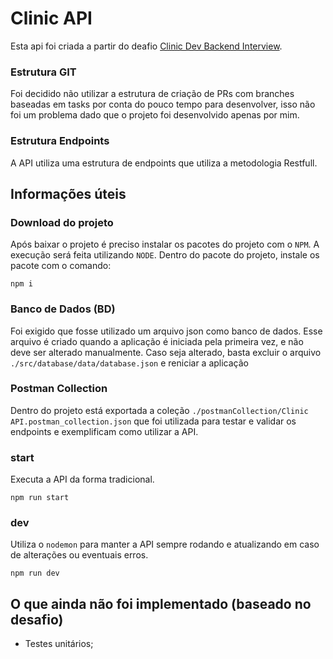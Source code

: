 # Clinic API

Esta api foi criada a partir do deafio [Clinic Dev Backend Interview](https://git.cubos.io/cubos/desafios-tecnicos/desafio-tecnico-backend).

### Estrutura GIT

Foi decidido não utilizar a estrutura de criação de PRs com branches baseadas em tasks por conta do pouco tempo para desenvolver, isso não foi um problema dado que o projeto foi desenvolvido apenas por mim.

### Estrutura Endpoints

A API utiliza uma estrutura de endpoints que utiliza a metodologia Restfull.

## Informações úteis

### Download do projeto
Após baixar o projeto é preciso instalar os pacotes do projeto com o `NPM`. A execução será feita utilizando `NODE`.
Dentro do pacote do projeto, instale os pacote com o comando:
```
npm i
```

### Banco de Dados (BD)
Foi exigido que fosse utilizado um arquivo json como banco de dados. Esse arquivo é criado  quando a aplicação é iniciada pela primeira vez, e não deve ser alterado manualmente. Caso seja alterado, basta excluir o arquivo `./src/database/data/database.json` e reniciar a aplicação 

### Postman Collection
Dentro do projeto está exportada a coleção `./postmanCollection/Clinic API.postman_collection.json` que foi utilizada para testar e validar os endpoints e exemplificam como utilizar a API.

### start
Executa a API da forma tradicional.
```
npm run start
```

### dev
Utiliza o `nodemon` para manter a API sempre rodando e atualizando em caso de alterações ou eventuais erros.
```
npm run dev
```
## O que ainda não foi implementado (baseado no desafio)
- Testes unitários;
